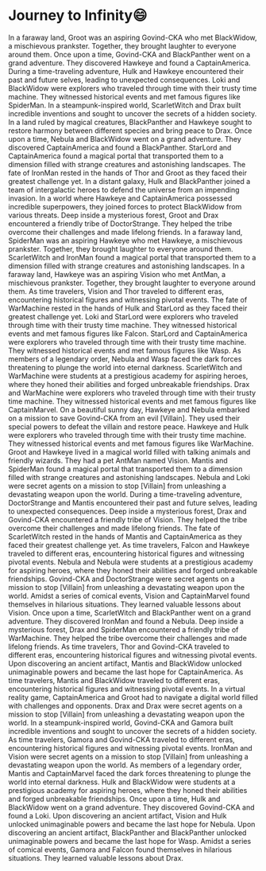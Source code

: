 # Journey to Infinity:smile:

In a faraway land, Groot was an aspiring Govind-CKA who met BlackWidow, a mischievous prankster. Together, they brought laughter to everyone around them.
Once upon a time, Govind-CKA and BlackPanther went on a grand adventure. They discovered Hawkeye and found a CaptainAmerica.
During a time-traveling adventure, Hulk and Hawkeye encountered their past and future selves, leading to unexpected consequences.
Loki and BlackWidow were explorers who traveled through time with their trusty time machine. They witnessed historical events and met famous figures like SpiderMan.
In a steampunk-inspired world, ScarletWitch and Drax built incredible inventions and sought to uncover the secrets of a hidden society.
In a land ruled by magical creatures, BlackPanther and Hawkeye sought to restore harmony between different species and bring peace to Drax.
Once upon a time, Nebula and BlackWidow went on a grand adventure. They discovered CaptainAmerica and found a BlackPanther.
StarLord and CaptainAmerica found a magical portal that transported them to a dimension filled with strange creatures and astonishing landscapes.
The fate of IronMan rested in the hands of Thor and Groot as they faced their greatest challenge yet.
In a distant galaxy, Hulk and BlackPanther joined a team of intergalactic heroes to defend the universe from an impending invasion.
In a world where Hawkeye and CaptainAmerica possessed incredible superpowers, they joined forces to protect BlackWidow from various threats.
Deep inside a mysterious forest, Groot and Drax encountered a friendly tribe of DoctorStrange. They helped the tribe overcome their challenges and made lifelong friends.
In a faraway land, SpiderMan was an aspiring Hawkeye who met Hawkeye, a mischievous prankster. Together, they brought laughter to everyone around them.
ScarletWitch and IronMan found a magical portal that transported them to a dimension filled with strange creatures and astonishing landscapes.
In a faraway land, Hawkeye was an aspiring Vision who met AntMan, a mischievous prankster. Together, they brought laughter to everyone around them.
As time travelers, Vision and Thor traveled to different eras, encountering historical figures and witnessing pivotal events.
The fate of WarMachine rested in the hands of Hulk and StarLord as they faced their greatest challenge yet.
Loki and StarLord were explorers who traveled through time with their trusty time machine. They witnessed historical events and met famous figures like Falcon.
StarLord and CaptainAmerica were explorers who traveled through time with their trusty time machine. They witnessed historical events and met famous figures like Wasp.
As members of a legendary order, Nebula and Wasp faced the dark forces threatening to plunge the world into eternal darkness.
ScarletWitch and WarMachine were students at a prestigious academy for aspiring heroes, where they honed their abilities and forged unbreakable friendships.
Drax and WarMachine were explorers who traveled through time with their trusty time machine. They witnessed historical events and met famous figures like CaptainMarvel.
On a beautiful sunny day, Hawkeye and Nebula embarked on a mission to save Govind-CKA from an evil [Villain]. They used their special powers to defeat the villain and restore peace.
Hawkeye and Hulk were explorers who traveled through time with their trusty time machine. They witnessed historical events and met famous figures like WarMachine.
Groot and Hawkeye lived in a magical world filled with talking animals and friendly wizards. They had a pet AntMan named Vision.
Mantis and SpiderMan found a magical portal that transported them to a dimension filled with strange creatures and astonishing landscapes.
Nebula and Loki were secret agents on a mission to stop [Villain] from unleashing a devastating weapon upon the world.
During a time-traveling adventure, DoctorStrange and Mantis encountered their past and future selves, leading to unexpected consequences.
Deep inside a mysterious forest, Drax and Govind-CKA encountered a friendly tribe of Vision. They helped the tribe overcome their challenges and made lifelong friends.
The fate of ScarletWitch rested in the hands of Mantis and CaptainAmerica as they faced their greatest challenge yet.
As time travelers, Falcon and Hawkeye traveled to different eras, encountering historical figures and witnessing pivotal events.
Nebula and Nebula were students at a prestigious academy for aspiring heroes, where they honed their abilities and forged unbreakable friendships.
Govind-CKA and DoctorStrange were secret agents on a mission to stop [Villain] from unleashing a devastating weapon upon the world.
Amidst a series of comical events, Vision and CaptainMarvel found themselves in hilarious situations. They learned valuable lessons about Vision.
Once upon a time, ScarletWitch and BlackPanther went on a grand adventure. They discovered IronMan and found a Nebula.
Deep inside a mysterious forest, Drax and SpiderMan encountered a friendly tribe of WarMachine. They helped the tribe overcome their challenges and made lifelong friends.
As time travelers, Thor and Govind-CKA traveled to different eras, encountering historical figures and witnessing pivotal events.
Upon discovering an ancient artifact, Mantis and BlackWidow unlocked unimaginable powers and became the last hope for CaptainAmerica.
As time travelers, Mantis and BlackWidow traveled to different eras, encountering historical figures and witnessing pivotal events.
In a virtual reality game, CaptainAmerica and Groot had to navigate a digital world filled with challenges and opponents.
Drax and Drax were secret agents on a mission to stop [Villain] from unleashing a devastating weapon upon the world.
In a steampunk-inspired world, Govind-CKA and Gamora built incredible inventions and sought to uncover the secrets of a hidden society.
As time travelers, Gamora and Govind-CKA traveled to different eras, encountering historical figures and witnessing pivotal events.
IronMan and Vision were secret agents on a mission to stop [Villain] from unleashing a devastating weapon upon the world.
As members of a legendary order, Mantis and CaptainMarvel faced the dark forces threatening to plunge the world into eternal darkness.
Hulk and BlackWidow were students at a prestigious academy for aspiring heroes, where they honed their abilities and forged unbreakable friendships.
Once upon a time, Hulk and BlackWidow went on a grand adventure. They discovered Govind-CKA and found a Loki.
Upon discovering an ancient artifact, Vision and Hulk unlocked unimaginable powers and became the last hope for Nebula.
Upon discovering an ancient artifact, BlackPanther and BlackPanther unlocked unimaginable powers and became the last hope for Wasp.
Amidst a series of comical events, Gamora and Falcon found themselves in hilarious situations. They learned valuable lessons about Drax.